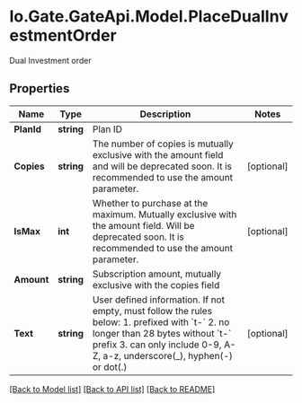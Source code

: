 
# Io.Gate.GateApi.Model.PlaceDualInvestmentOrder

Dual Investment order

## Properties

Name | Type | Description | Notes
------------ | ------------- | ------------- | -------------
**PlanId** | **string** | Plan ID | 
**Copies** | **string** | The number of copies is mutually exclusive with the amount field and will be deprecated soon. It is recommended to use the amount parameter. | [optional] 
**IsMax** | **int** | Whether to purchase at the maximum. Mutually exclusive with the amount field. Will be deprecated soon. It is recommended to use the amount parameter. | [optional] 
**Amount** | **string** | Subscription amount, mutually exclusive with the copies field | 
**Text** | **string** | User defined information. If not empty, must follow the rules below:  1. prefixed with &#x60;t-&#x60; 2. no longer than 28 bytes without &#x60;t-&#x60; prefix 3. can only include 0-9, A-Z, a-z, underscore(_), hyphen(-) or dot(.)  | [optional] 

[[Back to Model list]](../README.md#documentation-for-models)
[[Back to API list]](../README.md#documentation-for-api-endpoints)
[[Back to README]](../README.md)
